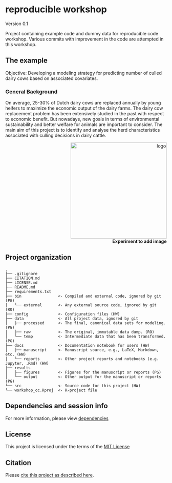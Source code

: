 # reproducible workshop

Version 0.1

Project containing example code and dummy data for reproducible code workshop. Various commits with improvement in the code are attempted in this workshop.

## The example
Objective: Developing a modeling strategy for predicting number of culled dairy cows based on associated covariates.

### General Background
On average, 25-30% of Dutch dairy cows are replaced annually by young heifers to maximize the economic output of the dairy farms. The dairy cow replacement problem has been extensively studied in the past with respect to economic benefit. But nowadays, new goals in terms of environmental sustainability and better welfare for animals are important to consider. The main aim of this project is to identify and analyse the herd characteristics associated with culling decisions in dairy cattle.

<p align="right">
  <img src="https://www.openaccess.nl/sites/www.openaccess.nl/files/documenten/open-access-logo-png-transparent.png" width="300px" alt="logo" />
  <br><b>Experiment to add image</b>
</p>

## Project organization


```
.
├── .gitignore
├── CITATION.md
├── LICENSE.md
├── README.md
├── requirements.txt
├── bin                <- Compiled and external code, ignored by git (PG)
│   └── external       <- Any external source code, ignored by git (RO)
├── config             <- Configuration files (HW)
├── data               <- All project data, ignored by git
│   ├── processed      <- The final, canonical data sets for modeling. (PG)
│   ├── raw            <- The original, immutable data dump. (RO)
│   └── temp           <- Intermediate data that has been transformed. (PG)
├── docs               <- Documentation notebook for users (HW)
│   ├── manuscript     <- Manuscript source, e.g., LaTeX, Markdown, etc. (HW)
│   └── reports        <- Other project reports and notebooks (e.g. Jupyter, .Rmd) (HW)
├── results
│   ├── figures        <- Figures for the manuscript or reports (PG)
│   └── output         <- Other output for the manuscript or reports (PG)
└── src                <- Source code for this project (HW)
└── workshop_cc.Rproj  <- R-project file 
```
## Dependencies and session info
For more information, please view [dependencies](../config/Dependencies)

## License

This project is licensed under the terms of the [MIT License](/LICENSE.md)

## Citation

Please [cite this project as described here](/CITATION.md).
